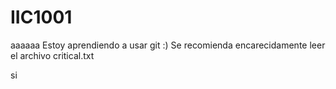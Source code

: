 # IIC1001
aaaaaa
Estoy aprendiendo a usar git :)
Se recomienda encarecidamente leer el archivo critical.txt







































































































































































































































































































si
